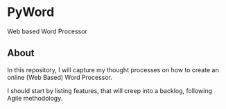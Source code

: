 # PyWord
Web based Word Processor

## About
In this repository, I will capture my thought processes on how to create an online (Web Based) Word Processor.

I should start by listing features, that will creep into a backlog, following Agile methodology. 
